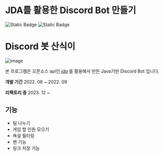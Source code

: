 # JDA를 활용한 Discord Bot 만들기
![Static Badge](https://img.shields.io/badge/Java-3766AB)
 ![Static Badge](https://img.shields.io/badge/DiscordApi-JDA-8A2BE2) 

# Discord 봇 산식이
![image](https://github.com/UNGGU0704/java_discord_bot/assets/130115689/02987509-bb25-412f-a919-3b70f6efe4ad)





본 프로그램은 오픈소스 api인 *[jda](https://github.com/discord-jda/JDA)* 를 활용해서 만든 Java기반 Discord Bot 입니다.

**개발 기간** 
 2022. 08 ~ 2022. 09
 
**리팩토리 중** 
 2023. 12 ~

## 기능 
 - 팀 나누기
 - 게임 할 인원 모으기
- 욕설 필터링
- 밴 기능
- 링크 저장 기능




